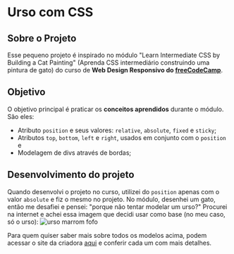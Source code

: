 # Urso com CSS
## Sobre o Projeto
Esse pequeno projeto é inspirado no módulo "Learn Intermediate CSS by Building a Cat Painting" (Aprenda CSS intermediário construindo uma pintura de gato) do curso de **Web Design Responsivo do [freeCodeCamp](https://www.freecodecamp.org/learn/2022/responsive-web-design)**.
## Objetivo
O objetivo principal é praticar os **conceitos aprendidos** durante o módulo. São eles:
- Atributo `position` e seus valores: `relative`, `absolute`, `fixed` e `sticky`;
- Atributos `top`, `bottom`, `left` e `right`, usados em conjunto com o `position` e
- Modelagem de divs através de bordas;
## Desenvolvimento do projeto
Quando desenvolvi o projeto no curso, utilizei do `position` apenas com o valor `absolute` e fiz o mesmo no projeto. No módulo, desenhei um gato, então me desafiei e pensei: "porque não tentar modelar um urso?" Procurei na internet e achei essa imagem que decidi usar como base (no meu caso, só o urso): ![urso marrom fofo](https://www.ashleysheridan.co.uk/img/articles/css_animals.png)

Para quem quiser saber mais sobre todos os modelos acima, podem acessar o site da criadora [aqui](https://www.ashleysheridan.co.uk/blog/CSS+Zoo) e conferir cada um com mais detalhes.
